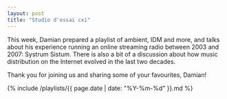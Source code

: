 ```yaml
---
layout: post
title: "Studio d'essai cxi"
---
```


This week, Damian prepared a playlist of ambient, IDM and more, and talks about his experience running an online streaming radio between 2003 and 2007: Systrum Sistum. There is also a bit of a discussion about how music distribution on the Internet evolved in the last two decades.

Thank you for joining us and sharing some of your favourites, Damian!

{% include /playlists/{{ page.date | date: "%Y-%m-%d" }}.md %}
